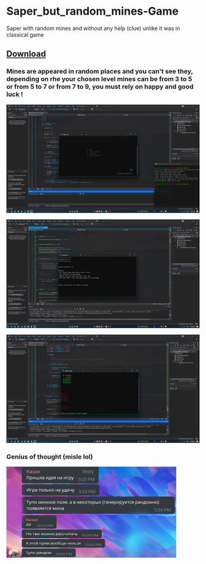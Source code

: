 # Saper_but_random_mines-Game
Saper with random mines and without any help (clue) unlike it was in classical game

## [Download](https://downgit.github.io/#/home?url=https://github.com/ManiFast/Saper_but_random_mines-Game/tree/main/Download)

### Mines are appeared in random places and you can't see they, depending on rhe your chosen level mines can be from 3 to 5 or from 5 to 7 or from 7 to 9, you must rely on happy and good luck !

![](https://github.com/ManiFast/Saper_but_random_mines-Game/blob/main/Photoes/main.png)

![](https://github.com/ManiFast/Saper_but_random_mines-Game/blob/main/Photoes/Notes.png)

![](https://github.com/ManiFast/Saper_but_random_mines-Game/blob/main/Photoes/Screenshot%20(218).png)


### Genius of thought (misle lol)
![](https://github.com/ManiFast/Saper_but_random_mines-Game/blob/main/Photoes/Screenshot%202022-06-18%20004711.png)
 
